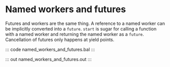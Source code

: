 # Named workers and futures

Futures and workers are the same thing.
A reference to a named worker can be implicitly converted into a `future`.
`start` is sugar for calling a function with a named worker and returning
the named worker as a `future`.
Cancellation of futures only happens at yield points.

::: code named_workers_and_futures.bal :::

::: out named_workers_and_futures.out :::